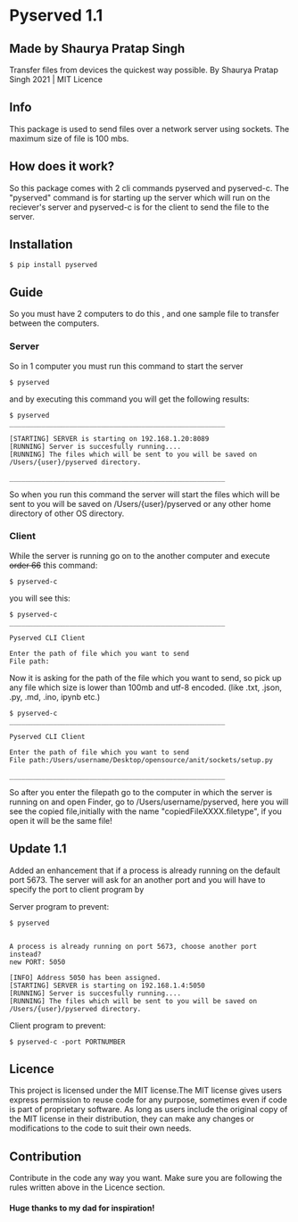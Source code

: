 # Pyserved 1.1

## Made by Shaurya Pratap Singh

Transfer files from devices the quickest way possible.
By Shaurya Pratap Singh 2021 | MIT Licence

## Info

This package is used to send files over a network server using sockets. The maximum size of file is 100 mbs.

## How does it work?

So this package comes with 2 cli commands pyserved and pyserved-c. The "pyserved" command is for starting up the server which will run on the reciever's server and pyserved-c is for the client to send the file to the server.

## Installation

```
$ pip install pyserved
```

## Guide

So you must have 2 computers to do this , and one sample file to transfer between the computers.

### Server

So in 1 computer you must run this command to start the server

```
$ pyserved
```

and by executing this command you will get the following results:

```
$ pyserved
______________________________________________________

[STARTING] SERVER is starting on 192.168.1.20:8089
[RUNNING] Server is succesfully running....
[RUNNING] The files which will be sent to you will be saved on /Users/{user}/pyserved directory.

______________________________________________________

```

So when you run this command the server will start the files which will be sent to you will be saved on /Users/{user}/pyserved or any other home directory of other OS directory.

### Client

While the server is running go on to the another computer and execute <s>order 66</s> this command:

```
$ pyserved-c
```

you will see this:

```
$ pyserved-c
______________________________________________________

Pyserved CLI Client

Enter the path of file which you want to send
File path:

```

Now it is asking for the path of the file which you want to send, so pick up any file which size is lower than 100mb and utf-8 encoded. (like .txt, .json, .py, .md, .ino, ipynb etc.)

```
$ pyserved-c
______________________________________________________

Pyserved CLI Client

Enter the path of file which you want to send
File path:/Users/username/Desktop/opensource/anit/sockets/setup.py

______________________________________________________
```

So after you enter the filepath go to the computer in which the server is running on and open Finder, go to /Users/username/pyserved, here you will see the copied file,initially with the name "copiedFileXXXX.filetype", if you open it will be the same file!

## Update 1.1

<!-- Fixed directory creation error. -->

Added an enhancement that if a process is already running on the default port 5673. The server will ask for an another port and you will have to specify the port to client program by

Server program to prevent:

```
$ pyserved


A process is already running on port 5673, choose another port instead?
new PORT: 5050

[INFO] Address 5050 has been assigned.
[STARTING] SERVER is starting on 192.168.1.4:5050
[RUNNING] Server is succesfully running....
[RUNNING] The files which will be sent to you will be saved on /Users/{user}/pyserved directory.
```

Client program to prevent:

```
$ pyserved-c -port PORTNUMBER
```

## Licence

This project is licensed under the MIT license.The MIT license gives users express permission to reuse code for any purpose, sometimes even if code is part of proprietary software. As long as users include the original copy of the MIT license in their distribution, they can make any changes or modifications to the code to suit their own needs.

## Contribution

Contribute in the code any way you want. Make sure you are following the rules written above in the Licence section.

<!-- #### Dont hesitate the make this code better! -->
<!-- #### © Shaurya Pratap Singh 2021 -->

#### Huge thanks to my dad for inspiration!

